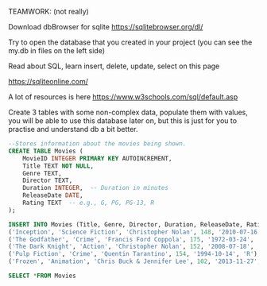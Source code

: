 TEAMWORK: (not really)

Download dbBrowser for sqlite
https://sqlitebrowser.org/dl/

Try to open the database that you created in your project (you can see the my.db in files on the left side)

Read about SQL, learn insert, delete, update, select on this page

https://sqliteonline.com/

A lot of resources is here
https://www.w3schools.com/sql/default.asp

Create 3 tables with some non-complex data, populate them with values, you will be able to use this database later on, but this is just for you to practise and understand db a bit better.


```SQL
--Stores information about the movies being shown.
CREATE TABLE Movies (
    MovieID INTEGER PRIMARY KEY AUTOINCREMENT,
    Title TEXT NOT NULL,
    Genre TEXT,
    Director TEXT,
    Duration INTEGER,  -- Duration in minutes
    ReleaseDate DATE,
    Rating TEXT  -- e.g., G, PG, PG-13, R
);

INSERT INTO Movies (Title, Genre, Director, Duration, ReleaseDate, Rating) VALUES
('Inception', 'Science Fiction', 'Christopher Nolan', 148, '2010-07-16', 'PG-13'),
('The Godfather', 'Crime', 'Francis Ford Coppola', 175, '1972-03-24', 'R'),
('The Dark Knight', 'Action', 'Christopher Nolan', 152, '2008-07-18', 'PG-13'),
('Pulp Fiction', 'Crime', 'Quentin Tarantino', 154, '1994-10-14', 'R'),
('Frozen', 'Animation', 'Chris Buck & Jennifer Lee', 102, '2013-11-27', 'PG');

SELECT *FROM Movies
